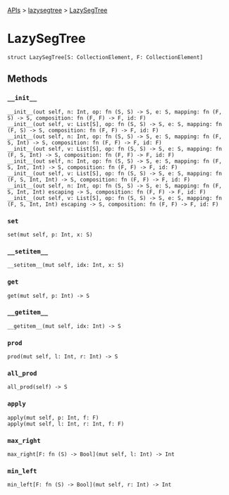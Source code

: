 [APIs](../index.md) > [lazysegtree](./index.md) > [LazySegTree]()

# LazySegTree

```
struct LazySegTree[S: CollectionElement, F: CollectionElement]
```

## Methods

### `__init__`

```
__init__(out self, n: Int, op: fn (S, S) -> S, e: S, mapping: fn (F, S) -> S, composition: fn (F, F) -> F, id: F)
__init__(out self, v: List[S], op: fn (S, S) -> S, e: S, mapping: fn (F, S) -> S, composition: fn (F, F) -> F, id: F)
__init__(out self, n: Int, op: fn (S, S) -> S, e: S, mapping: fn (F, S, Int) -> S, composition: fn (F, F) -> F, id: F)
__init__(out self, v: List[S], op: fn (S, S) -> S, e: S, mapping: fn (F, S, Int) -> S, composition: fn (F, F) -> F, id: F)
__init__(out self, n: Int, op: fn (S, S) -> S, e: S, mapping: fn (F, S, Int, Int) -> S, composition: fn (F, F) -> F, id: F)
__init__(out self, v: List[S], op: fn (S, S) -> S, e: S, mapping: fn (F, S, Int, Int) -> S, composition: fn (F, F) -> F, id: F)
__init__(out self, n: Int, op: fn (S, S) -> S, e: S, mapping: fn (F, S, Int, Int) escaping -> S, composition: fn (F, F) -> F, id: F)
__init__(out self, v: List[S], op: fn (S, S) -> S, e: S, mapping: fn (F, S, Int, Int) escaping -> S, composition: fn (F, F) -> F, id: F)
```

### `set`

```
set(mut self, p: Int, x: S)
```

### `__setitem__`

```
__setitem__(mut self, idx: Int, x: S)
```

### `get`

```
get(mut self, p: Int) -> S
```

### `__getitem__`

```
__getitem__(mut self, idx: Int) -> S
```

### `prod`

```
prod(mut self, l: Int, r: Int) -> S
```

### `all_prod`

```
all_prod(self) -> S
```

### `apply`

```
apply(mut self, p: Int, f: F)
apply(mut self, l: Int, r: Int, f: F)
```

### `max_right`

```
max_right[F: fn (S) -> Bool](mut self, l: Int) -> Int
```

### `min_left`

```
min_left[F: fn (S) -> Bool](mut self, r: Int) -> Int
```
